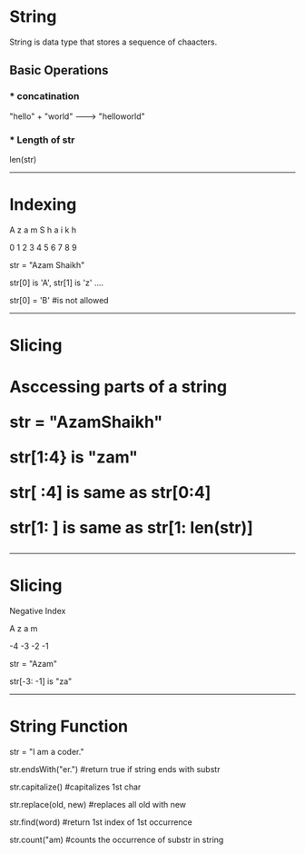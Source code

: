 <h1>String</h1>
<p>String is data type that stores a sequence of chaacters.</p>

<h2>Basic Operations</h2>
<h3>* concatination</h3>
  <p>"hello" + "world" ---> "helloworld"</p>

<h3>* Length of str</h3>
  <p>len(str)</p>
  <hr>

<h1>Indexing</h1>
<p>A z a m   S h a i k h</p>
<P>0 1 2 3 4 5 6 7 8 9 </P>

<p>str = "Azam Shaikh"</p>
<p>str[0] is 'A', str[1] is 'z' ....</p>
<p>str[0] = 'B' #is not allowed</p>
<hr>

<h1>Slicing<h1>
<p>Asccessing parts of a string</p>

<p>str = "AzamShaikh"</p>
<p>str[1:4} is "zam"</p>
<p>str[ :4] is same as str[0:4]</p>
<p>str[1: ] is same as str[1: len(str)]</p>
<hr>

<h1>Slicing</h1>
<p>Negative Index</p>

<p>A   z  a  m</p>
<p>-4 -3 -2 -1</p>

<p>str = "Azam"</p>
<p>str[-3: -1] is "za"</p>
<hr>

<h1>String Function</h1>

<p>str = "I am a coder."</p>
<p>str.endsWith("er.") #return true if string ends with substr</p>
<p>str.capitalize() #capitalizes 1st char</p>
<p>str.replace(old, new) #replaces all old with new</p>
<p>str.find(word) #return 1st index of 1st occurrence</p>
<p>str.count("am) #counts the occurrence of substr in string</p>
